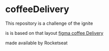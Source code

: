 # coffeeDelivery

This repository is a challenge of the ignite

is is based on that layout
[figma coffee Delivery](https://www.figma.com/file/sTt9rqF4LVQ5wnbGZ7fswe/Coffee-Delivery-(Copy)?node-id=2%3A12)

made available by Rocketseat
